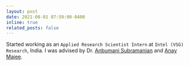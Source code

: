 ```yaml
---
layout: post
date: 2021-08-01 07:59:00-0400
inline: true
related_posts: false
---
```


Started working as an `Applied Research Scientist Intern` at `Intel (VSG) Research`, India. I was advised by Dr. [Anbumani Subramanian](https://sites.google.com/view/anbumani/) and [Anay Majee](http://anaymajee.me/).